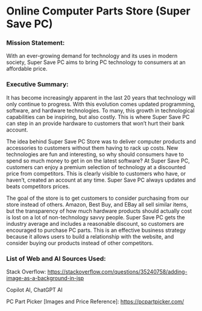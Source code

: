 # Online Computer Parts Store (Super Save PC)

### Mission Statement:	
With an ever-growing demand for technology and its uses in modern society, Super Save PC aims to bring PC technology to consumers at an affordable price.

### Executive Summary:
It has become increasingly apparent in the last 20 years that technology will only continue to progress. With this evolution comes updated programming, software, and hardware technologies. To many, this growth in technological capabilities can be inspiring, but also costly. This is where Super Save PC can step in an provide hardware to customers that won’t hurt their bank account.

The idea behind Super Save PC Store was to deliver computer products and accessories to customers without them having to rack up costs. New technologies are fun and interesting, so why should consumers have to spend so much money to get in on the latest software? At Super Save PC, customers can enjoy a premium selection of technology at a discounted price from competitors. This is clearly visible to customers who have, or haven’t, created an account at any time. Super Save PC always updates and beats competitors prices.
	
The goal of the store is to get customers to consider purchasing from our store instead of others. Amazon, Best Buy, and EBay all sell similar items, but the transparency of how much hardware products should actually cost is lost on a lot of non-technology savvy people. Super Save PC gets the industry average and includes a reasonable discount, so customers are encouraged to purchase PC parts. This is an effective business strategy because it allows users to build a relationship with the website, and consider buying our products instead of other competitors.

### List of Web and AI Sources Used:
Stack Overflow: https://stackoverflow.com/questions/35240758/adding-image-as-a-background-in-jsp

Copilot AI, ChatGPT AI

PC Part Picker [Images and Price Reference]: https://pcpartpicker.com/
